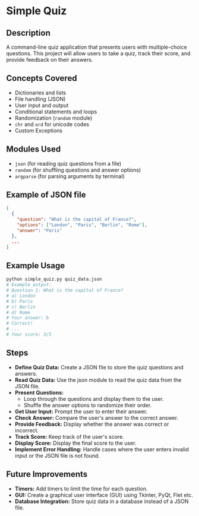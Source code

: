 # Simple Quiz

## Description

A command-line quiz application that presents users with multiple-choice questions. This project will allow users to take a quiz, track their score, and provide feedback on their answers.

## Concepts Covered

- Dictionaries and lists
- File handling (JSON)
- User input and output
- Conditional statements and loops
- Randomization (`random` module)
- `chr` and `ord` for unicode codes
- Custom Exceptions

## Modules Used

- `json` (for reading quiz questions from a file)
- `random` (for shuffling questions and answer options)
- `argparse` (for parsing arguments by terminal)

## Example of JSON file

```json
[
  {
    "question": "What is the capital of France?",
    "options": ["London", "Paris", "Berlin", "Rome"],
    "answer": "Paris"
  },
  ...
]
```

## Example Usage

```bash
python simple_quiz.py quiz_data.json
# Example output:
# Question 1: What is the capital of France?
# a) London
# b) Paris
# c) Berlin
# d) Rome
# Your answer: b
# Correct!
# ...
# Your score: 3/5
```

## Steps

- **Define Quiz Data:** Create a JSON file to store the quiz questions and answers.
- **Read Quiz Data:** Use the json module to read the quiz data from the JSON file.
- **Present Questions:**
  - Loop through the questions and display them to the user.
  - Shuffle the answer options to randomize their order.
- **Get User Input:** Prompt the user to enter their answer.
- **Check Answer:** Compare the user's answer to the correct answer.
- **Provide Feedback:** Display whether the answer was correct or incorrect.
- **Track Score:** Keep track of the user's score.
- **Display Score:** Display the final score to the user.
- **Implement Error Handling:** Handle cases where the user enters invalid input or the JSON file is not found.

## Future Improvements

- **Timers:** Add timers to limit the time for each question.
- **GUI:** Create a graphical user interface (GUI) using Tkinter, PyQt, Flet etc.
- **Database Integration:** Store quiz data in a database instead of a JSON file.
